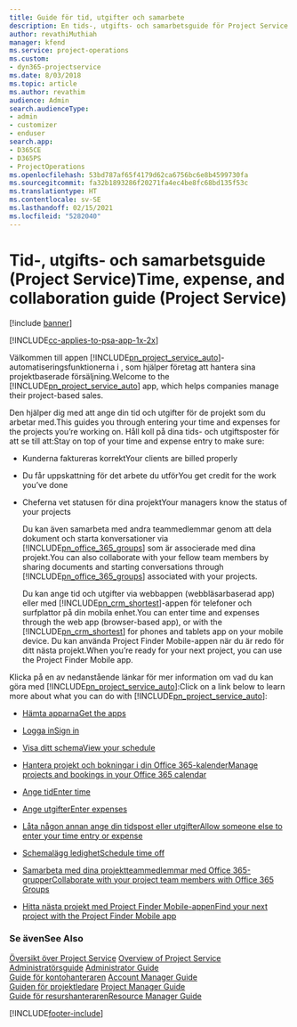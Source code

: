 ```yaml
---
title: Guide för tid, utgifter och samarbete
description: En tids-, utgifts- och samarbetsguide för Project Service
author: revathiMuthiah
manager: kfend
ms.service: project-operations
ms.custom:
- dyn365-projectservice
ms.date: 8/03/2018
ms.topic: article
ms.author: revathim
audience: Admin
search.audienceType:
- admin
- customizer
- enduser
search.app:
- D365CE
- D365PS
- ProjectOperations
ms.openlocfilehash: 53bd787af65f4179d62ca6756bc6e8b4599730fa
ms.sourcegitcommit: fa32b1893286f20271fa4ec4be8fc68bd135f53c
ms.translationtype: HT
ms.contentlocale: sv-SE
ms.lasthandoff: 02/15/2021
ms.locfileid: "5282040"
---
```

# <a name="time-expense-and-collaboration-guide-project-service"></a><span data-ttu-id="9ae24-103">Tid-, utgifts- och samarbetsguide (Project Service)</span><span class="sxs-lookup"><span data-stu-id="9ae24-103">Time, expense, and collaboration guide (Project Service)</span></span>

[!include [banner](../includes/psa-now-project-operations.md)]

[!INCLUDE[cc-applies-to-psa-app-1x-2x](../includes/cc-applies-to-psa-app-1x-2x.md)]

<span data-ttu-id="9ae24-104">Välkommen till appen [!INCLUDE[pn_project_service_auto](../includes/pn-project-service-auto.md)]-automatiseringsfunktionerna i , som hjälper företag att hantera sina projektbaserade försäljning.</span><span class="sxs-lookup"><span data-stu-id="9ae24-104">Welcome to the [!INCLUDE[pn_project_service_auto](../includes/pn-project-service-auto.md)] app, which helps companies manage their project-based sales.</span></span> 
  
 <span data-ttu-id="9ae24-105">Den hjälper dig med att ange din tid och utgifter för de projekt som du arbetar med.</span><span class="sxs-lookup"><span data-stu-id="9ae24-105">This guides you through entering your time and expenses for the projects you’re working on.</span></span> <span data-ttu-id="9ae24-106">Håll koll på dina tids- och utgiftsposter för att se till att:</span><span class="sxs-lookup"><span data-stu-id="9ae24-106">Stay on top of your time and expense entry to make sure:</span></span>  
  
- <span data-ttu-id="9ae24-107">Kunderna faktureras korrekt</span><span class="sxs-lookup"><span data-stu-id="9ae24-107">Your clients are billed properly</span></span>  
  
- <span data-ttu-id="9ae24-108">Du får uppskattning för det arbete du utför</span><span class="sxs-lookup"><span data-stu-id="9ae24-108">You get credit for the work you’ve done</span></span>  
  
- <span data-ttu-id="9ae24-109">Cheferna vet statusen för dina projekt</span><span class="sxs-lookup"><span data-stu-id="9ae24-109">Your managers know the status of your projects</span></span>  
  
  <span data-ttu-id="9ae24-110">Du kan även samarbeta med andra teammedlemmar genom att dela dokument och starta konversationer via [!INCLUDE[pn_office_365_groups](../includes/pn-office-365-groups.md)] som är associerade med dina projekt.</span><span class="sxs-lookup"><span data-stu-id="9ae24-110">You can also collaborate with your fellow team members by sharing documents and starting conversations through [!INCLUDE[pn_office_365_groups](../includes/pn-office-365-groups.md)] associated with your projects.</span></span>  
  
  <span data-ttu-id="9ae24-111">Du kan ange tid och utgifter via webbappen (webbläsarbaserad app) eller med [!INCLUDE[pn_crm_shortest](../includes/pn-crm-shortest.md)]-appen för telefoner och surfplattor på din mobila enhet.</span><span class="sxs-lookup"><span data-stu-id="9ae24-111">You can enter time and expenses through the web app (browser-based app), or with the [!INCLUDE[pn_crm_shortest](../includes/pn-crm-shortest.md)] for phones and tablets app on your mobile device.</span></span> <span data-ttu-id="9ae24-112">Du kan använda Project Finder Mobile-appen när du är redo för ditt nästa projekt.</span><span class="sxs-lookup"><span data-stu-id="9ae24-112">When you’re ready for your next project, you can use the Project Finder Mobile app.</span></span>  
  
<span data-ttu-id="9ae24-113">Klicka på en av nedanstående länkar för mer information om vad du kan göra med [!INCLUDE[pn_project_service_auto](../includes/pn-project-service-auto.md)]:</span><span class="sxs-lookup"><span data-stu-id="9ae24-113">Click on a link below to learn more about what you can do with [!INCLUDE[pn_project_service_auto](../includes/pn-project-service-auto.md)]:</span></span>  
  
-   [<span data-ttu-id="9ae24-114">Hämta apparna</span><span class="sxs-lookup"><span data-stu-id="9ae24-114">Get the apps</span></span>](../psa/get-apps.md)  
  
-   [<span data-ttu-id="9ae24-115">Logga in</span><span class="sxs-lookup"><span data-stu-id="9ae24-115">Sign in</span></span>](../psa/sign-in.md)  
  
-   [<span data-ttu-id="9ae24-116">Visa ditt schema</span><span class="sxs-lookup"><span data-stu-id="9ae24-116">View your schedule</span></span>](../psa/view-schedule.md)  
  
-   [<span data-ttu-id="9ae24-117">Hantera projekt och bokningar i din Office 365-kalender</span><span class="sxs-lookup"><span data-stu-id="9ae24-117">Manage projects and bookings in your Office 365 calendar</span></span>](../psa/manage-project-bookings-office-365-calendar.md)  
  
-   [<span data-ttu-id="9ae24-118">Ange tid</span><span class="sxs-lookup"><span data-stu-id="9ae24-118">Enter time</span></span>](../psa/enter-time.md)  
  
-   [<span data-ttu-id="9ae24-119">Ange utgifter</span><span class="sxs-lookup"><span data-stu-id="9ae24-119">Enter expenses</span></span>](../psa/enter-expenses.md)  
  
-   [<span data-ttu-id="9ae24-120">Låta någon annan ange din tidspost eller utgifter</span><span class="sxs-lookup"><span data-stu-id="9ae24-120">Allow someone else to enter your time entry or expense</span></span>](../psa/allow-someone-else-enter-time-entry-expense.md)  
  
-   [<span data-ttu-id="9ae24-121">Schemalägg ledighet</span><span class="sxs-lookup"><span data-stu-id="9ae24-121">Schedule time off</span></span>](../psa/schedule-time-off.md)  
  
-   [<span data-ttu-id="9ae24-122">Samarbeta med dina projektteammedlemmar med Office 365-grupper</span><span class="sxs-lookup"><span data-stu-id="9ae24-122">Collaborate with your project team members with Office 365 Groups</span></span>](../psa/collaborate-project-team-members-office-365-groups.md)  
  
-   [<span data-ttu-id="9ae24-123">Hitta nästa projekt med Project Finder Mobile-appen</span><span class="sxs-lookup"><span data-stu-id="9ae24-123">Find your next project with the Project Finder Mobile app</span></span>](../psa/find-next-project-finder-mobile-app.md)  
  
### <a name="see-also"></a><span data-ttu-id="9ae24-124">Se även</span><span class="sxs-lookup"><span data-stu-id="9ae24-124">See Also</span></span>  
 <span data-ttu-id="9ae24-125">[Översikt över Project Service](../psa/overview.md) </span><span class="sxs-lookup"><span data-stu-id="9ae24-125">[Overview of Project Service](../psa/overview.md) </span></span>  
 <span data-ttu-id="9ae24-126">[Administratörsguide](../psa/admin-guide.md) </span><span class="sxs-lookup"><span data-stu-id="9ae24-126">[Administrator Guide](../psa/admin-guide.md) </span></span>  
 <span data-ttu-id="9ae24-127">[Guide för kontohanteraren](../psa/account-manager-guide.md) </span><span class="sxs-lookup"><span data-stu-id="9ae24-127">[Account Manager Guide](../psa/account-manager-guide.md) </span></span>  
 <span data-ttu-id="9ae24-128">[Guiden för projektledare](../psa/project-manager-guide.md) </span><span class="sxs-lookup"><span data-stu-id="9ae24-128">[Project Manager Guide](../psa/project-manager-guide.md) </span></span>  
 [<span data-ttu-id="9ae24-129">Guide för resurshanteraren</span><span class="sxs-lookup"><span data-stu-id="9ae24-129">Resource Manager Guide</span></span>](../psa/resource-manager-guide.md)   


[!INCLUDE[footer-include](../includes/footer-banner.md)]